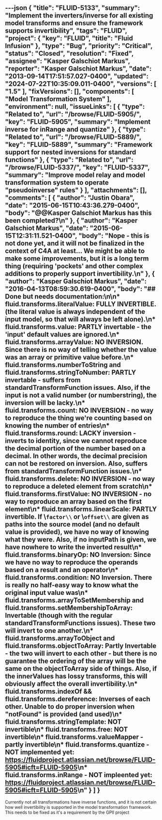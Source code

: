 ---json
{
  "title": "FLUID-5133",
  "summary": "Implement the inverters/inverse for all existing model transforms and ensure the framework supports invertibility",
  "tags": "FLUID",
  "project": {
    "key": "FLUID",
    "title": "Fluid Infusion"
  },
  "type": "Bug",
  "priority": "Critical",
  "status": "Closed",
  "resolution": "Fixed",
  "assignee": "Kasper Galschiot Markus",
  "reporter": "Kasper Galschiot Markus",
  "date": "2013-09-14T17:51:57.027-0400",
  "updated": "2024-07-22T10:35:09.011-0400",
  "versions": [
    "1.5"
  ],
  "fixVersions": [],
  "components": [
    "Model Transformation System"
  ],
  "environment": null,
  "issueLinks": [
    {
      "type": "Related to",
      "url": "/browse/FLUID-5905/",
      "key": "FLUID-5905",
      "summary": "Implement inverse for inRange and quantize"
    },
    {
      "type": "Related to",
      "url": "/browse/FLUID-5889/",
      "key": "FLUID-5889",
      "summary": "Framework support for nested inversions for standard functions"
    },
    {
      "type": "Related to",
      "url": "/browse/FLUID-5337/",
      "key": "FLUID-5337",
      "summary": "Improve model relay and model transformation system to operate \"pseudoinverse\" rules"
    }
  ],
  "attachments": [],
  "comments": [
    {
      "author": "Justin Obara",
      "date": "2015-06-15T10:43:36.279-0400",
      "body": "@@Kasper Galschiot Markus has this been completed?\n"
    },
    {
      "author": "Kasper Galschiot Markus",
      "date": "2015-06-15T12:31:11.521-0400",
      "body": "Nope - this is not done yet, and it will not be finalized in the context of C4A at least... We might be able to make some improvements, but it is a long term thing (requiring 'pockets' and other complex additions to properly support invertibility.\n"
    },
    {
      "author": "Kasper Galschiot Markus",
      "date": "2016-04-13T08:59:30.619-0400",
      "body": "## Done but needs documentation:\n\n* fluid.transforms.literalValue: FULLY INVERTIBLE. (the literal value is always independent of the input model, so that will always be left alone).\n* fluid.transforms.value: PARTLY invertable - the 'input' default values are ignored.\n* fluid.transforms.arrayValue: NO INVERSION. Since there is no way of telling whether the value was an array or primitive value before.\n* fluid.transforms.numberToString and fluid.transforms.stringToNumber: PARTLY invertable - suffers from standardTransformFunction issues. Also, if the input is not a valid number (or numberstring), the inversion will be lacky.\n* fluid.transforms.count: NO INVERSION - no way to reproduce the thing we're counting based on knowing the number of entries\n* fluid.transforms.round: LACKY inversion - inverts to identity, since we cannot reproduce the decimal portion of the number based on a decimal. In other words, the decimal precision can not be restored on inversion. Also, suffers from standardTransformFunction issues.\n* fluid.transforms.delete: NO INVERSION - no way to reproduce a deleted element from scratch\n* fluid.transforms.firstValue: NO INVERSION - no way to reproduce an array based on the first element\n* fluid.transforms.linearScale: PARTLY invertible. If \\`factor\\` or \\`offset\\` are given as paths into the source model (and no default value is provided), we have no way of knowing what they were. Also, if no inputPath is given, we have nowhere to write the inverted result\n* fluid.transforms.binaryOp: NO Inversion: Since we have no way to reproduce the operands based on a result and an operator\n* fluid.transforms.condition: NO Inversion. There is really no half-easy way to know what the original input value was\n* fluid.transforms.arrayToSetMembership and fluid.transforms.setMembershipToArray: Invertable (though with the regular standardTransformFunctions issues). These two will invert to one another.\n* fluid.transforms.arrayToObject and fluid.transforms.objectToArray: Partly Invertable - the two will invert to each other - but there is no guarantee the ordering of the array will be the same on the objectToArray side of things. Also, if the innerValues has lossy transforms, this will obviously affect the overall invertibility.\n* fluid.transforms.indexOf && fluid.transforms.dereference: Inverses of each other. Unable to do proper inversion when \"notFound\" is provided (and used)\n* fluid.transforms.stringTemplate: NOT invertible\n* fluid.transforms.free: NOT invertible\n* fluid.transforms.valueMapper - partly invertible\n* fluid.transforms.quantize - NOT implemented yet:  <https://fluidproject.atlassian.net/browse/FLUID-5905#icft=FLUID-5905>\n* fluid.transforms.inRange - NOT impleented yet:  <https://fluidproject.atlassian.net/browse/FLUID-5905#icft=FLUID-5905>\n"
    }
  ]
}
---
Currently not all transformations have inverse functions, and it is not certain how well invertibility is supported in the model transformation framework. This needs to be fixed as it's a requirement by the GPII project

        